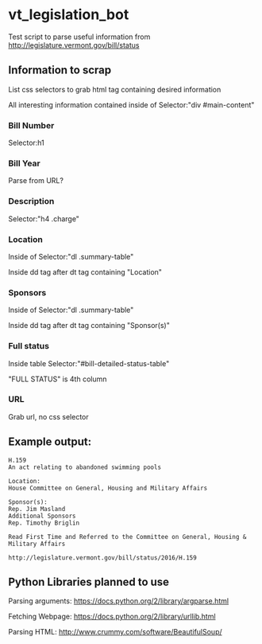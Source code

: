 # vt_legislation_bot
Test script to parse useful information from http://legislature.vermont.gov/bill/status

## Information to scrap

List css selectors to grab html tag containing desired information

All interesting information contained inside of Selector:"div #main-content"

### Bill Number
Selector:h1

### Bill Year
Parse from URL?

### Description
Selector:"h4 .charge"

### Location
Inside of Selector:"dl .summary-table"

Inside dd tag after dt tag containing "Location"

### Sponsors
Inside of Selector:"dl .summary-table"

Inside dd tag after dt tag containing "Sponsor(s)"

### Full status
Inside table Selector:"#bill-detailed-status-table"

"FULL STATUS" is 4th column

### URL
Grab url, no css selector


## Example output:
```
H.159
An act relating to abandoned swimming pools

Location:
House Committee on General, Housing and Military Affairs

Sponsor(s):
Rep. Jim Masland
Additional Sponsors
Rep. Timothy Briglin

Read First Time and Referred to the Committee on General, Housing & Military Affairs

http://legislature.vermont.gov/bill/status/2016/H.159
```
## Python Libraries planned to use

Parsing arguments: https://docs.python.org/2/library/argparse.html

Fetching Webpage: https://docs.python.org/2/library/urllib.html

Parsing HTML: http://www.crummy.com/software/BeautifulSoup/

